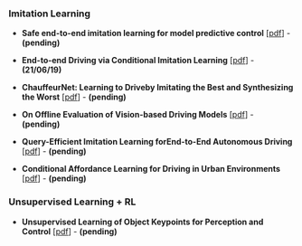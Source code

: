 
### Imitation Learning

- **Safe end-to-end imitation learning for model predictive control** [[pdf](https://arxiv.org/pdf/1803.10231v3.pdf)] - **(pending)**

- **End-to-end Driving via Conditional Imitation Learning** [[pdf](https://arxiv.org/pdf/1710.02410.pdf)] -**(21/06/19)**

- **ChauffeurNet:  Learning to Driveby Imitating the Best and Synthesizing the Worst** [[pdf](https://arxiv.org/pdf/1812.03079v1.pdf)] - **(pending)**

- **On Offline Evaluation of Vision-based Driving Models** [[pdf](https://arxiv.org/pdf/1809.04843v1.pdf)] - **(pending)**

- **Query-Efficient Imitation Learning forEnd-to-End Autonomous Driving** [[pdf](https://arxiv.org/pdf/1605.06450v1.pdf)] - **(pending)**

- **Conditional Affordance Learning for Driving in Urban Environments** [[pdf](https://arxiv.org/pdf/1806.06498v3.pdf)] - **(pending)**


### Unsupervised Learning + RL

- **Unsupervised Learning of Object Keypoints for Perception and Control** [[pdf](https://arxiv.org/pdf/1906.11883.pdf)] - **(pending)**

